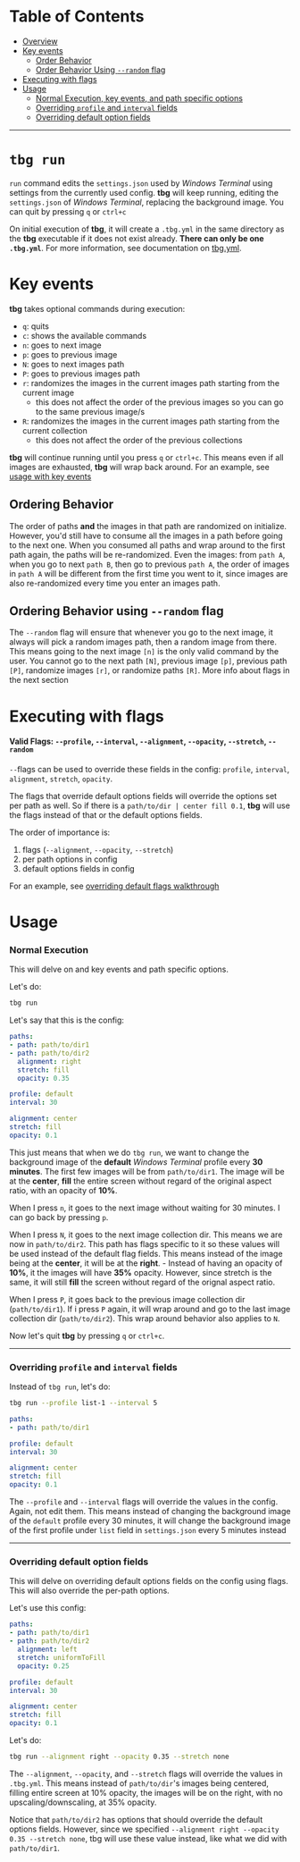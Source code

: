 # Table of Contents
- [Overview](#tbg-run)
- [Key events](#key-events)
    - [Order Behavior](#ordering-behavior)
    - [Order Behavior Using `--random` flag](#ordering-behavior-using-random-flag)
- [Executing with flags](#executing-with-flags)
- [Usage](#usage)
    - [Normal Execution, key events, and path specific options](#normal-execution)
    - [Overriding `profile` and `interval` fields](#overriding-profile-and-interval-fields)
    - [Overriding default option fields](#overriding-default-option-fields)
---

# `tbg run`

`run` command edits the `settings.json` used by *Windows Terminal* using
settings from the currently used config. **tbg** will keep running, editing the
`settings.json` of *Windows Terminal*, replacing the background image. You can
quit by pressing `q` or `ctrl+c`

On initial execution of **tbg**, it will create a `.tbg.yml` in the same
directory as the **tbg** executable if it does not exist already. **There can
only be one `.tbg.yml`**. For more information, see documentation on
[tbg.yml](https://github.com/saltkid/tbg/blob/main/docs/tbg.yml.md).

# Key events
**tbg** takes optional commands during execution:
- `q`: quits
- `c`: shows the available commands
- `n`: goes to next image
- `p`: goes to previous image
- `N`: goes to next images path
- `P`: goes to previous images path
- `r`: randomizes the images in the current images path starting from the
current image
    - this does not affect the order of the previous images so you can go to
    the same previous image/s
- `R`: randomizes the images in the current images path starting from the
current collection
    - this does not affect the order of the previous collections

**tbg** will continue running until you press `q` or `ctrl+c`.
This means even if all images are exhausted, **tbg** will wrap back around.
For an example, see [usage with key events](#normal-execution)

## Ordering Behavior
The order of paths **and** the images in that path are randomized on
initialize. However, you'd still have to consume all the images in a path
before going to the next one. When you consumed all paths and wrap around to
the first path again, the paths will be re-randomized. Even the images: from
`path A`, when you go to next `path B`, then go to previous `path A`, the order
of images in `path A` will be different from the first time you went to it,
since images are also re-randomized every time you enter an images path.

## Ordering Behavior using `--random` flag
The `--random` flag will ensure that whenever you go to the next image, it
always will pick a random images path, then a random image from there. This
means going to the next image `[n]` is the only valid command by the user. You
cannot go to the next path `[N]`, previous image `[p]`, previous path `[P]`,
randomize images `[r]`, or randomize paths `[R]`. More info about flags in the
next section

# Executing with flags
#### Valid Flags: `--profile`, `--interval`, `--alignment`, `--opacity`, `--stretch`, `--random`

`--`flags can be used to override these fields in the config:
`profile`, `interval`, `alignment`, `stretch`, `opacity`.

The flags that override default options fields will override the options set
per path as well. So if there is a `path/to/dir | center fill 0.1`, **tbg**
will use the flags instead of that or the default options fields.

The order of importance is:
1. flags (`--alignment`, `--opacity`, `--stretch`)
2. per path options in config
3. default options fields in config

For an example, see [overriding default flags walkthrough](#overriding-default-option-fields)

# Usage
### Normal Execution
This will delve on and key events and path specific options.

Let's do:
```bash
tbg run
```
Let's say that this is the config:
```yml
paths:
- path: path/to/dir1
- path: path/to/dir2
  alignment: right
  stretch: fill
  opacity: 0.35

profile: default
interval: 30

alignment: center
stretch: fill
opacity: 0.1
```
This just means that when we do `tbg run`, we want to change the background
image of the **default** *Windows Terminal* profile every **30 minutes**. The
first few images will be from `path/to/dir1`. The image will be at the
**center**, **fill** the entire screen without regard of the original aspect
ratio, with an opacity of **10%**. 

When I press `n`, it goes to the next image without waiting for 30 minutes. I
can go back by pressing `p`.

When I press `N`, it goes to the next image collection dir. This means we are
now in `path/to/dir2`. This path has flags specific to it so these values will
be used instead of the default flag fields. This means instead of the image
being at the **center**, it will be at the **right**. - Instead of having an
opacity of **10%**, it the images will have **35%** opacity. However, since
stretch is the same, it will still **fill** the screen without regard of the
orignal aspect ratio.

When I press `P`, it goes back to the previous image collection dir
(`path/to/dir1`). If i press `P` again, it will wrap around and go to the last
image collection dir (`path/to/dir2`). This wrap around behavior also applies
to `N`.

Now let's quit **tbg** by pressing `q` or `ctrl+c`.

---
### Overriding `profile` and `interval` fields

Instead of `tbg run`, let's do:
```bash
tbg run --profile list-1 --interval 5
```
```yml
paths:
- path: path/to/dir1

profile: default
interval: 30

alignment: center
stretch: fill
opacity: 0.1
```

The `--profile` and `--interval` flags will override the values in the config.
Again, not edit them. This means instead of changing the background image of
the `default` profile every 30 minutes, it will change the background image of
the first profile under `list` field in `settings.json` every 5 minutes instead

---
### Overriding default option fields
This will delve on overriding default options fields on the config using
flags. This will also override the per-path options.

Let's use this config:
```yml
paths:
- path: path/to/dir1
- path: path/to/dir2 
  alignment: left
  stretch: uniformToFill
  opacity: 0.25

profile: default
interval: 30

alignment: center
stretch: fill
opacity: 0.1
```
Let's do:
```bash
tbg run --alignment right --opacity 0.35 --stretch none
```

The `--alignment`, `--opacity`, and `--stretch` flags will override the values
in `.tbg.yml`. This means instead of `path/to/dir`'s images being centered,
filling entire screen at 10% opacity, the images will be on the right, with no
upscaling/downscaling, at 35% opacity.

Notice that `path/to/dir2` has options that should override the default options
fields. However, since we specified `--alignment right --opacity 0.35 --stretch
none`, tbg will use these value instead, like what we did with `path/to/dir1`.

